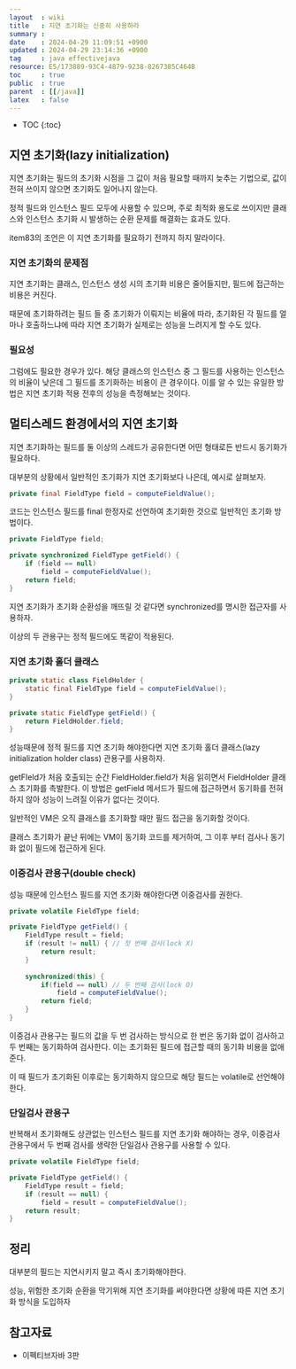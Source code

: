 ```yaml
---
layout  : wiki
title   : 지연 초기화는 신중히 사용하라 
summary : 
date    : 2024-04-29 11:09:51 +0900
updated : 2024-04-29 23:14:36 +0900
tag     : java effectivejava
resource: E5/173889-93C4-4879-9238-8267385C464B
toc     : true
public  : true
parent  : [[/java]]
latex   : false
---
```

* TOC
{:toc}

## 지연 초기화(lazy initialization)

지연 초기화는 필드의 초기화 시점을 그 값이 처음 필요할 때까지 늦추는 기법으로, 값이 전혀 쓰이지 않으면 초기화도 일어나지 않는다.

정적 필드와 인스턴스 필드 모두에 사용할 수 있으며, 주로 최적화 용도로 쓰이지만 클래스와 인스턴스 초기화 시 발생하는 순환 문제를 해결화는 효과도 있다.

item83의 조언은 이 지연 초기화를 필요하기 전까지 하지 말라이다. 

### 지연 초기화의 문제점 

지연 초기화는 클래스, 인스턴스 생성 시의 초기화 비용은 줄어들지만, 필드에 접근하는 비용은 커진다.

때문에 초기화하려는 필드 들 중 초기화가 이뤄지는 비율에 따라, 초기화된 각 필드를 얼마나 호출하느냐에 따라 지연 초기화가 실제로는 성능을 느려지게 할 수도 있다.


### 필요성

그럼에도 필요한 경우가 있다. 해당 클래스의 인스턴스 중 그 필드를 사용하는 인스턴스의 비율이 낮은데 그 필드를 초기화하는 비용이 큰 경우이다. 이를 알 수 있는 유일한 방법은 지연 초기화 적용 전후의 성능을 측정해보는 것이다.

## 멀티스레드 환경에서의 지연 초기화

지연 초기화하는 필드를 둘 이상의 스레드가 공유한다면 어떤 형태로든 반드시 동기화가 필요하다.

대부분의 상황에서 일반적인 초기화가 지연 초기화보다 나은데, 예시로 살펴보자.

```java
private final FieldType field = computeFieldValue();
```

코드는 인스턴스 필드를 final 한정자로 선언하여 초기화한 것으로 일반적인 초기화 방법이다.

```java
private FieldType field;

private synchronized FieldType getField() {
    if (field == null) 
        field = computeFieldValue();
    return field;
}   
```

지연 초기화가 초기화 순환성을 깨뜨릴 것 같다면 synchronized를 명시한 접근자를 사용하자.

이상의 두 관용구는 정적 필드에도 똑같이 적용된다.

### 지연 초기화 홀더 클래스

```java
private static class FieldHolder {
    static final FieldType field = computeFieldValue();
}

private static FieldType getField() {
    return FieldHolder.field;
}
```

성능때문에 정적 필드를 지연 초기화 해야한다면 지연 초기화 홀더 클래스(lazy initialization holder class) 관용구를 사용하자.

getFIeld가 처음 호출되는 순간 FieldHolder.field가 처음 읽히면서 FieldHolder 클래스 초기화를 촉발한다. 이 방법은 getField 메서드가 필드에 접근하면서 동기화를 전혀 하지 않아 성능이 느려질 이유가 없다는 것이다.

일반적인 VM은 오직 클래스를 초기화할 때만 필드 접근을 동기화할 것이다. 

클래스 초기화가 끝난 뒤에는 VM이 동기화 코드를 제거하여, 그 이후 부터 검사나 동기화 없이 필드에 접근하게 된다.

### 이중검사 관용구(double check)

성능 때문에 인스턴스 필드를 지연 초기화 해야한다면 이중검사를 권한다.

```java
private volatile FieldType field;

private FieldType getField() {
    FieldType result = field;
    if (result != null) { // 첫 번째 검사(lock X)
        return result;
    }
    
    synchronized(this) {
        if(field == null) // 두 번째 검사(lock O)
            field = computeFieldValue();
        return field;
    }
}       
```

이중검사 관용구는 필드의 값을 두 번 검사하는 방식으로 한 번은 동기화 없이 검사하고 두 번째는 동기화하여 검사한다. 이는 초기화된 필드에 접근할 때의 동기화 비용을 없애준다. 

이 때 필드가 초기화된 이후로는 동기화하지 않으므로 해당 필드는 volatile로 선언해야 한다.

### 단일검사 관용구

반복해서 초기화해도 상관없는 인스턴스 필드를 지연 초기화 해야하는 경우, 이중검사 관용구에서 두 번째 검사를 생략한 단일검사 관용구를 사용할 수 있다.

```java
private volatile FieldType field;

private FieldType getField() {
    FieldType result = field;
    if (result == null) {
        field = result = computeFieldValue();
    return result;
}
```

## 정리

대부분의 필드는 지연시키지 말고 즉시 초기화해야한다.

성능, 위험한 초기화 순환을 막기위해 지연 초기화를 써야한다면 상황에 따른 지연 초기화 방식을 도입하자

## 참고자료

- 이펙티브자바 3판



